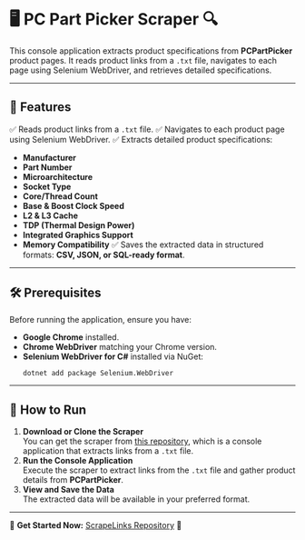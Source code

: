 # 🖥️ PC Part Picker Scraper 🔍

This console application extracts product specifications from **PCPartPicker** product pages. It reads product links from a `.txt` file, navigates to each page using Selenium WebDriver, and retrieves detailed specifications.

---

## 📌 Features
✅ Reads product links from a `.txt` file.
✅ Navigates to each product page using Selenium WebDriver.
✅ Extracts detailed product specifications:
  - **Manufacturer**
  - **Part Number**
  - **Microarchitecture**
  - **Socket Type**
  - **Core/Thread Count**
  - **Base & Boost Clock Speed**
  - **L2 & L3 Cache**
  - **TDP (Thermal Design Power)**
  - **Integrated Graphics Support**
  - **Memory Compatibility**
✅ Saves the extracted data in structured formats: **CSV, JSON, or SQL-ready format**.

---

## 🛠️ Prerequisites
Before running the application, ensure you have:
- **Google Chrome** installed.
- **Chrome WebDriver** matching your Chrome version.
- **Selenium WebDriver for C#** installed via NuGet:
  ```sh
  dotnet add package Selenium.WebDriver
  ```  

---

## 🚀 How to Run
1. **Download or Clone the Scraper**  
   You can get the scraper from [this repository](https://github.com/BatuhanUlukan/ScrapeLinks), which is a console application that extracts links from a `.txt` file.  
2. **Run the Console Application**  
   Execute the scraper to extract links from the `.txt` file and gather product details from **PCPartPicker**.  
3. **View and Save the Data**  
   The extracted data will be available in your preferred format.

---

🔗 **Get Started Now:** [ScrapeLinks Repository](https://github.com/BatuhanUlukan/ScrapeLinks) 🚀

